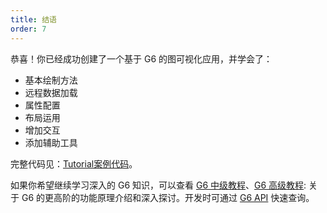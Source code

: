 ```yaml
---
title: 结语
order: 7
---
```


恭喜！你已经成功创建了一个基于 G6 的图可视化应用，并学会了：

- 基本绘制方法
- 远程数据加载
- 属性配置
- 布局运用
- 增加交互
- 添加辅助工具

完整代码见：[Tutorial案例代码](https://codepen.io/Yanyan-Wang/pen/mdbYZvZ)。

如果你希望继续学习深入的 G6 知识，可以查看 [G6 中级教程](../middle/keyConcept)、[G6 高级教程](../advanced/shape-and-properties): 关于 G6 的更高阶的功能原理介绍和深入探讨。开发时可通过 [G6 API](../../api/GlobalAPI) 快速查询。
